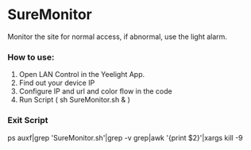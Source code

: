 # SureMonitor
Monitor the site for normal access, if abnormal, use the light alarm.


### How to use:
1. Open LAN Control in the Yeelight App.
2. Find out your device IP
3. Configure IP and url and color flow in the code
4. Run Script ( sh SureMonitor.sh & )

### Exit Script
ps auxf|grep 'SureMonitor.sh'|grep -v grep|awk '{print $2}'|xargs kill -9